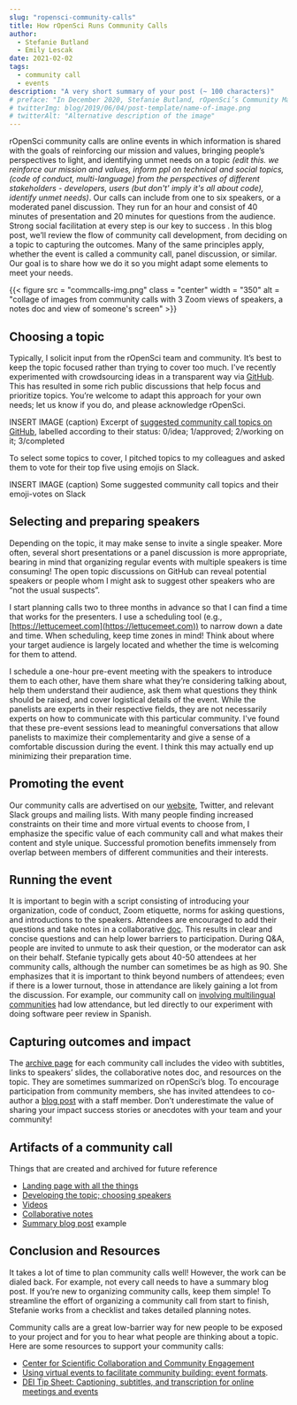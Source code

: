 ```yaml
---
slug: "ropensci-community-calls"
title: How rOpenSci Runs Community Calls
author:
  - Stefanie Butland
  - Emily Lescak
date: 2021-02-02
tags:
  - community call
  - events
description: "A very short summary of your post (~ 100 characters)"
# preface: "In December 2020, Stefanie Butland, rOpenSci’s Community Manager, gave a presentation and Q & A session on community calls for Code for Science & Society event fund grantees and fiscally-sponsored project leaders. Emily Lescak, CS&S Event Fund Manager, led the discussion. This post is adapted from the original at <https://eventfund.codeforscience.org/blog/URL>.""
# twitterImg: blog/2019/06/04/post-template/name-of-image.png
# twitterAlt: "Alternative description of the image"
---
```


rOpenSci community calls are online events in which information is shared with the goals of reinforcing our mission and values,  bringing people’s perspectives to light, and identifying unmet needs on a topic _(edit this. we reinforce our mission and values, inform ppl on technical and social topics, (code of conduct, multi-language) from the perspectives of different stakeholders - developers, users (but don't' imply it's all about code), identify unmet needs)_. Our calls can include from one to six speakers, or a moderated panel discussion. They run for an hour and consist of 40 minutes of presentation and 20 minutes for questions from the audience. Strong social facilitation at every step is our key to success . In this blog post, we’ll review the flow of community call development, from deciding on a topic to capturing the outcomes. Many of the same principles apply, whether the event is called a community call, panel discussion, or similar. Our goal is to share how we do it so you might adapt some elements to meet your needs. 

{{< figure src = "commcalls-img.png" class = "center" width = "350" alt = "collage of images from community calls with 3 Zoom views of speakers, a notes doc and view of someone's screen" >}}

## Choosing a topic

Typically, I solicit input from the rOpenSci team and community. It’s best to keep the topic focused rather than trying to cover too much. I've recently experimented with crowdsourcing ideas in a transparent way via [GitHub](https://github.com/ropensci-org/community-calls/issues). This has resulted in some rich public discussions that help focus and prioritize topics. You’re welcome to adapt this approach for your own needs; let us know if you do, and please acknowledge rOpenSci.

INSERT IMAGE
 (caption) Excerpt of [suggested community call topics on GitHub](https://github.com/ropensci-org/community-calls/issues?q=is%3Aissue+is%3Aopen+sort%3Aupdated-desc), labelled according to their status: 0/idea; 1/approved; 2/working on it; 3/completed


To select some topics to cover, I pitched topics to my colleagues and asked them to vote for their top five using emojis on Slack.

INSERT IMAGE
(caption) Some suggested community call topics and their emoji-votes on Slack

## Selecting and preparing speakers

Depending on the topic, it may make sense to invite a single speaker. More often, several short presentations or a panel discussion is more appropriate, bearing in mind that organizing regular events with multiple speakers is time consuming! The open topic discussions on GitHub can reveal potential speakers or people whom I might ask to suggest other speakers who are “not the usual suspects”. 

I start planning calls two to three months in advance so that I can find a time that works for the presenters. I use a scheduling tool (e.g., [https://lettucemeet.com](https://lettucemeet.com)) to narrow down a date and time. When scheduling, keep time zones in mind! Think about where your target audience is largely located and whether the time is welcoming for them to attend. 

I schedule a one-hour pre-event meeting with the speakers to introduce them to each other, have them share what they’re considering talking about, help them understand their audience, ask them what questions they think should be raised, and cover logistical details of the event. While the panelists are experts in their respective fields, they are not necessarily experts on how to communicate with this particular community. I've found that these pre-event sessions lead to meaningful conversations that allow panelists to maximize their complementarity and give a sense of a comfortable discussion during the event. I think this may actually end up minimizing their preparation time. 

## Promoting the event 

Our  community calls are advertised on our [website](https://ropensci.org/blog/2020/03/04/commcall-mar2020/), Twitter, and relevant Slack groups and mailing lists. With many people finding increased constraints on their time and more virtual events to choose from, I emphasize the specific value of each community call and what makes their content and style unique. Successful promotion benefits immensely from overlap between members of different communities and their interests.

## Running the event

It is important to begin with a script consisting of introducing your organization, code of conduct, Zoom etiquette, norms for asking questions, and introductions to the speakers. Attendees are encouraged to add their questions and take notes in a collaborative [doc](http://bit.ly/ropensci-commcall-maintaining). This results in clear and concise questions and can help lower barriers to participation. During Q&A, people are invited to unmute to ask their question, or the moderator can ask on their behalf. Stefanie typically gets about 40-50 attendees at her community calls, although the number can sometimes be as high as 90. She emphasizes that it is important to think beyond numbers of attendees; even if there is a lower turnout, those in attendance are likely gaining a lot from the discussion. For example, our community call on [involving multilingual communities](https://ropensci.org/commcalls/2019-06-28/) had low attendance, but led directly to our experiment with doing software peer review in Spanish.

## Capturing outcomes and impact

The [archive page](https://ropensci.org/commcalls/2020-03-18/) for each community call includes the video with subtitles, links to speakers’ slides, the collaborative notes doc, and resources on the topic. They are sometimes summarized on rOpenSci’s blog. To encourage participation from community members, she has invited attendees to co-author a [blog post](https://ropensci.org/blog/2020/07/14/commcall-maintaining-pkg/) with a staff member. Don’t underestimate the value of sharing your impact success stories or anecdotes with your team and your community!

## Artifacts of a community call
Things that are created and archived for future reference

*   [Landing page with all the things](https://ropensci.org/commcalls/dec2020-datarepos/)
*   [Developing the topic; choosing speakers](https://github.com/ropensci-org/community-calls/issues/9)
*   [Videos](https://vimeo.com/ropensci)
*   [Collaborative notes](http://bit.ly/ropensci-commcall-datarepos)
*   [Summary blog post](https://ropensci.org/blog/2020/07/14/commcall-maintaining-pkg/) example

## Conclusion and Resources

It takes a lot of time to plan community calls well! However, the work can be dialed back. For example, not every call needs to have a summary blog post. If you’re new to organizing community calls, keep them simple! To streamline the effort of organizing a community call from start to finish, Stefanie works from a checklist and takes detailed planning notes.

Community calls are a great low-barrier way for new people to be exposed to your project and for you to hear what people are thinking about a topic. Here are some resources to support your community calls:

*   [Center for Scientific Collaboration and Community Engagement](https://www.cscce.org)
*   [Using virtual events to facilitate community building: event formats](http://doi.org/10.5281/zenodo.3934385). 
*   [DEI Tip Sheet: Captioning, subtitles, and transcription for online meetings and events](http://doi.org/10.5281/zenodo.4268671)